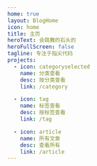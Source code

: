 ```yaml
---
home: true
layout: BlogHome
icon: home
title: 主页
heroText: 会跳舞的石头的
heroFullScreen: false
tagline: 专注于指尖代码
projects:
  - icon: categoryselected
    name: 分类查看
    desc: 按分类查看
    link: /category

  - icon: tag
    name: 标签查看
    desc: 按标签查看
    link: /tag

  - icon: article
    name: 所有文章
    desc: 查看所有
    link: /article
---
```

